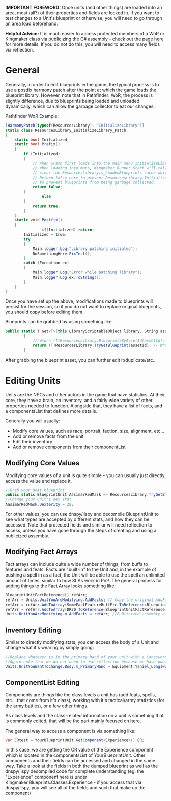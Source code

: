 **IMPORTANT FOREWORD:** Once units (and other things) are loaded into an area, most (all?) of their properties and fields are locked in. If you want to test changes to a Unit's blueprint or otherwise, you will need to go through an area load beforehand.

**Helpful Advice:** It is much easier to access protected members of a WoR or Kingmaker class via publicizing the C# assembly - check out the page [here](https://github.com/TylerGoeringer/OwlcatModdingWiki/wiki/Publicise-Assemblies) for more details. If you do not do this, you will need to access many fields via reflection.

# General

Generally, in order to edit blueprints in the game, the typical process is to use a postfix harmony patch after the point at which the game loads the blueprint library. However, note that in Pathfinder: WoR, the process is slightly difference, due to blueprints being loaded and unloaded dynamically, which can allow the garbage collector to eat our changes.

Pathfinder WoR Example:
```C#
[HarmonyPatch(typeof(ResourcesLibrary), "InitializeLibrary")]
static class ResourcesLibrary_InitializeLibrary_Patch
{
	static bool Initialized;
	static bool Prefix()
	{
		if (Initialized)
		{
			// When wrath first loads into the main menu InitializeLibrary is called by Kingmaker.GameStarter.
			// When loading into maps, Kingmaker.Runner.Start will call InitializeLibrary which will
			// clear the ResourcesLibrary.s_LoadedBlueprints cache which causes loaded blueprints to be garbage collected.
			// Return false here to prevent ResourcesLibrary.InitializeLibrary from being called twice 
			// to prevent blueprints from being garbage collected.
			return false;
		} 
                else
		{
			return true;
		}
	}
	static void Postfix()
	{
                if(Initialized) return;
		Initialized = true;
		try
		{
			Main.logger.Log("Library patching initiated");
			DoSomethingHere.FixTest();
		}
		catch (Exception ex)
		{
			Main.logger.Log("Error while patching library");
			Main.logger.Log(ex.ToString());
		}
	}
}
```

Once you have set up the above, modifications made to blueprints will persist for the session, so if you do not want to replace original blueprints, you should copy before editing them.

Blueprints can be grabbed by using something like
```C#
public static T Get<T>(this LibraryScriptableObject library, String assetId) where T : BlueprintScriptableObject
        {
            //return (T)ResourcesLibrary.BlueprintsByAssetId[assetId]; //Kingmaker
            return (T)ResourcesLibrary.TryGetBlueprint(assetId); // Wrath of the Righteous
        }
```
After grabbing the blueprint asset, you can further edit it/duplicate/etc..

# Editing Units
Units are the NPCs and other actors in the game that have statistics. At their core, they have a brain, an inventory, and a fairly wide variety of other properties needed to function. Alongside that, they have a list of facts, and a componentsList that defines more details.

Generally you will usually:
* Modify core values, such as race, portrait, faction, size, alignment, etc...
* Add or remove facts from the unit
* Edit their inventory
* Add or remove components from their componentList

## Modifying Core Values
Modifying core values of a unit is quite simple - you can usually just directly access the value and replace it.
```C#
//Grab your Unit blueprint
public static BlueprintUnit AasimarRedMask => ResourcesLibrary.TryGetBlueprint<BlueprintUnit>("20fcfa451598dfe48a2e90088effc766");
//Change your Unit's dex stat
AasimarRedMask.Dexterity = 28;
```
For other values, you can use dnspy/ilspy and decompile BlueprintUnit to see what types are accepted by different stats, and how they can be accessed. Note that protected fields and similar will need reflection to access, unless you have gone through the steps of creating and using a publicized assembly.


## Modifying Fact Arrays
Fact arrays can include quite a wide number of things, from buffs to features and feats. Facts are "built-in" to the Unit and, in the example of pushing a spell in as a fact, the Unit will be able to use the spell an unlimited amount of times, similar to how SLAs work in PnP. The general process for adding things to the Fact Array looks something like:

```C#
BlueprintUnitFactReference[] refArr;
refArr = Units.UnitYouAreModifying.AddFacts; // Copy the original AddFacts array of your Unit
refArr = refArr.AddToArray(SomeFactFeatureBuffEtc.ToReference<BlueprintUnitFactReference>()); //Add a buff, feature.. whatever
refArr = refArr.AddToArray(DR20.ToReference<BlueprintUnitFactReference>()); //Add some DR to the Unit
Units.UnitYouAreModifying.m_AddFacts = refArr; //Publicized assembly allows us to directly push the updated array back into the AddFacts protected member.
```


## Inventory Editing
Similar to directly modifying stats, you can access the body of a Unit and change what it's wearing by simply going:

```C#
//Replace whatever is in the primary hand of your unit with a Longsword +4 (note that it takes a reference, so we need to go ToReference)
//Again note that we do not need to use reflection because we have publicized the assembly
Units.UnitYouWantToChange.Body.m_PrimaryHand = Equipment.Yaniel_Longsword4HolyAvenger.ToReference<BlueprintItemEquipmentHandReference>();
```


## ComponentList Editing
Components are things like the class levels a unit has (add feats, spells, etc... that come from it's class), working with it's tactical/army statistics (for the army battles), or a few other things.

As class levels and the class-related information on a unit is something that is commonly edited, that will be the part mainly focused on here.

The general way to access a component is via something like:
```C#
var CRtest = YourBlueprintUnit.GetComponent<Experience>().CR;
```

In this case, we are getting the CR value of the Experience component which is located in the componentsList of YourBlueprintUnit. Other components and their fields can be accessed and changed in the same way. Take a look at the fields in both the dumped blueprint as well as the dnspy/ilspy decompiled code for complete understanding (eg. the "Experience" component here is under Kingmaker.Blueprints.Classes.Experience - if you access that via dnspy/ilspy, you will see all of the fields and such that make up the component)